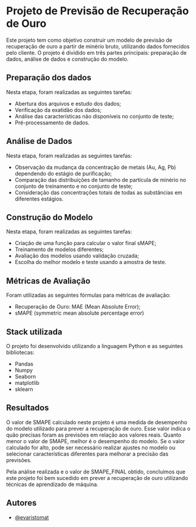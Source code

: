 
# Projeto de Previsão de Recuperação de Ouro

Este projeto tem como objetivo construir um modelo de previsão de recuperação de ouro a partir de minério bruto, utilizando dados fornecidos pelo cliente. O projeto é dividido em três partes principais: preparação de dados, análise de dados e construção do modelo.

## Preparação dos dados

Nesta etapa, foram realizadas as seguintes tarefas:

- Abertura dos arquivos e estudo dos dados;
- Verificação da exatidão dos dados;
- Análise das características não disponíveis no conjunto de teste;
- Pré-processamento de dados.

## Análise de Dados

Nesta etapa, foram realizadas as seguintes tarefas:

- Observação da mudança da concentração de metais (Au, Ag, Pb) dependendo do estágio de purificação;
- Comparação das distribuições de tamanho de partícula de minério no conjunto de treinamento e no conjunto de teste;
- Consideração das concentrações totais de todas as substâncias em diferentes estágios.

## Construção do Modelo

Nesta etapa, foram realizadas as seguintes tarefas:

- Criação de uma função para calcular o valor final sMAPE;
- Treinamento de modelos diferentes;
- Avaliação dos modelos usando validação cruzada;
- Escolha do melhor modelo e teste usando a amostra de teste.

## Métricas de Avaliação
Foram utilizadas as seguintes fórmulas para métricas de avaliação:

- Recuperação de Ouro: MAE (Mean Absolute Error);
- sMAPE (symmetric mean absolute percentage error)

## Stack utilizada

O projeto foi desenvolvido utilizando a linguagem Python e as seguintes bibliotecas:

- Pandas
- Numpy
- Seaborn
- matplotlib
- sklearn

## Resultados

O valor de SMAPE calculado neste projeto é uma medida de desempenho do modelo utilizado para prever a recuperação de ouro. Esse valor indica o quão precisas foram as previsões em relação aos valores reais. Quanto menor o valor de SMAPE, melhor é o desempenho do modelo. Se o valor calculado for alto, pode ser necessário realizar ajustes no modelo ou selecionar características diferentes para melhorar a precisão das previsões. 

Pela análise realizada e o valor de SMAPE_FINAL obtido, concluímos que este projeto foi bem sucedido em prever a recuperação de ouro utilizando técnicas de aprendizado de máquina.

## Autores

- [@evaristomat](https://www.github.com/evaristomat)

